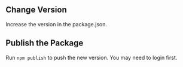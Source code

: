 ## Change Version

Increase the version in the package.json.

## Publish the Package

Run `npm publish` to push the new version. You may need to login first.
